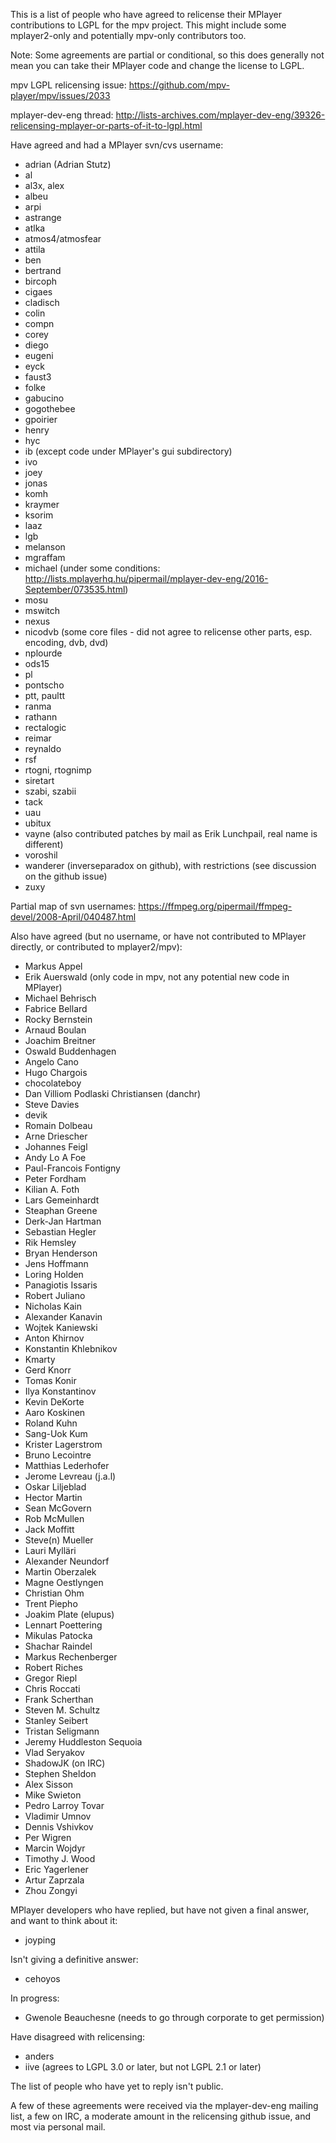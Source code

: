 This is a list of people who have agreed to relicense their MPlayer contributions to LGPL for the mpv project.  This might include some mplayer2-only and potentially mpv-only contributors too.

Note: Some agreements are partial or conditional, so this does generally not mean you can take their MPlayer code and change the license to LGPL.

mpv LGPL relicensing issue: https://github.com/mpv-player/mpv/issues/2033

mplayer-dev-eng thread: http://lists-archives.com/mplayer-dev-eng/39326-relicensing-mplayer-or-parts-of-it-to-lgpl.html

Have agreed and had a MPlayer svn/cvs username:
- adrian (Adrian Stutz)
- al
- al3x, alex
- albeu
- arpi
- astrange
- atlka
- atmos4/atmosfear
- attila
- ben
- bertrand
- bircoph
- cigaes
- cladisch
- colin
- compn
- corey
- diego
- eugeni
- eyck
- faust3
- folke
- gabucino
- gogothebee
- gpoirier
- henry
- hyc
- ib (except code under MPlayer's gui subdirectory)
- ivo
- joey
- jonas
- komh
- kraymer
- ksorim
- laaz
- lgb
- melanson
- mgraffam
- michael (under some conditions: http://lists.mplayerhq.hu/pipermail/mplayer-dev-eng/2016-September/073535.html)
- mosu
- mswitch
- nexus
- nicodvb (some core files - did not agree to relicense other parts, esp. encoding, dvb, dvd)
- nplourde
- ods15
- pl
- pontscho
- ptt, paultt
- ranma
- rathann
- rectalogic
- reimar
- reynaldo
- rsf
- rtogni, rtognimp
- siretart
- szabi, szabii
- tack
- uau
- ubitux
- vayne (also contributed patches by mail as Erik Lunchpail, real name is different)
- voroshil
- wanderer (inverseparadox on github), with restrictions (see discussion on the github issue)
- zuxy

Partial map of svn usernames: https://ffmpeg.org/pipermail/ffmpeg-devel/2008-April/040487.html

Also have agreed (but no username, or have not contributed to MPlayer directly, or contributed to mplayer2/mpv):
- Markus Appel
- Erik Auerswald (only code in mpv, not any potential new code in MPlayer)
- Michael Behrisch
- Fabrice Bellard
- Rocky Bernstein
- Arnaud Boulan
- Joachim Breitner
- Oswald Buddenhagen
- Angelo Cano
- Hugo Chargois
- chocolateboy
- Dan Villiom Podlaski Christiansen (danchr)
- Steve Davies
- devik
- Romain Dolbeau
- Arne Driescher
- Johannes Feigl
- Andy Lo A Foe
- Paul-Francois Fontigny
- Peter Fordham
- Kilian A. Foth
- Lars Gemeinhardt
- Steaphan Greene
- Derk-Jan Hartman
- Sebastian Hegler
- Rik Hemsley
- Bryan Henderson
- Jens Hoffmann
- Loring Holden
- Panagiotis Issaris
- Robert Juliano
- Nicholas Kain
- Alexander Kanavin
- Wojtek Kaniewski
- Anton Khirnov
- Konstantin Khlebnikov 
- Kmarty
- Gerd Knorr
- Tomas Konir
- Ilya Konstantinov
- Kevin DeKorte
- Aaro Koskinen
- Roland Kuhn
- Sang-Uok Kum
- Krister Lagerstrom
- Bruno Lecointre
- Matthias Lederhofer
- Jerome Levreau (j.a.l)
- Oskar Liljeblad
- Hector Martin
- Sean McGovern
- Rob McMullen
- Jack Moffitt
- Steve(n) Mueller
- Lauri Mylläri
- Alexander Neundorf
- Martin Oberzalek
- Magne Oestlyngen
- Christian Ohm
- Trent Piepho
- Joakim Plate (elupus)
- Lennart Poettering
- Mikulas Patocka
- Shachar Raindel
- Markus Rechenberger
- Robert Riches
- Gregor Riepl
- Chris Roccati
- Frank Scherthan
- Steven M. Schultz
- Stanley Seibert
- Tristan Seligmann
- Jeremy Huddleston Sequoia
- Vlad Seryakov
- ShadowJK (on IRC)
- Stephen Sheldon
- Alex Sisson
- Mike Swieton
- Pedro Larroy Tovar
- Vladimir Umnov
- Dennis Vshivkov
- Per Wigren
- Marcin Wojdyr
- Timothy J. Wood
- Eric Yagerlener
- Artur Zaprzala
- Zhou Zongyi

MPlayer developers who have replied, but have not given a final answer, and want to think about it:
- joyping

Isn't giving a definitive answer:
- cehoyos

In progress:
- Gwenole Beauchesne (needs to go through corporate to get permission)

Have disagreed with relicensing:
- anders
- iive (agrees to LGPL 3.0 or later, but not LGPL 2.1 or later)

The list of people who have yet to reply isn't public.

A few of these agreements were received via the mplayer-dev-eng mailing list, a few on IRC, a moderate amount in the relicensing github issue, and most via personal mail.
